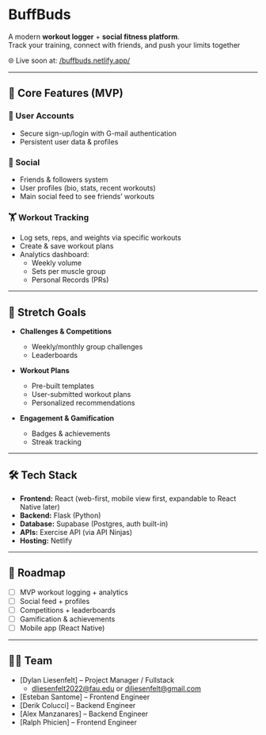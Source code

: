 # BuffBuds

A modern **workout logger** + **social fitness platform**.  
Track your training, connect with friends, and push your limits together

🌐 Live soon at: [/buffbuds.netlify.app/](/buffbuds.netlify.app/)

---

## 🚀 Core Features (MVP)

### 👤 User Accounts
- Secure sign-up/login with  G-mail authentication  
- Persistent user data & profiles  

### 🤝 Social
- Friends & followers system  
- User profiles (bio, stats, recent workouts)  
- Main social feed to see friends’ workouts  

### 🏋️ Workout Tracking
- Log sets, reps, and weights via specific workouts 
- Create & save workout plans  
- Analytics dashboard:  
  - Weekly volume  
  - Sets per muscle group  
  - Personal Records (PRs)  

---

## 🎯 Stretch Goals
- **Challenges & Competitions**  
  - Weekly/monthly group challenges  
  - Leaderboards  

- **Workout Plans**  
  - Pre-built templates  
  - User-submitted workout plans  
  - Personalized recommendations  

- **Engagement & Gamification**  
  - Badges & achievements  
  - Streak tracking  

---

## 🛠️ Tech Stack
- **Frontend:** React (web-first, mobile view first, expandable to React Native later)  
- **Backend:** Flask (Python)  
- **Database:** Supabase (Postgres, auth built-in)  
- **APIs:** Exercise API (via API Ninjas)  
- **Hosting:** Netlify

---

## 📍 Roadmap
- [ ] MVP workout logging + analytics  
- [ ] Social feed + profiles  
- [ ] Competitions + leaderboards  
- [ ] Gamification & achievements  
- [ ] Mobile app (React Native)  

---

## 🧑‍💻 Team
- [Dylan Liesenfelt] – Project Manager / Fullstack  
    * dliesenfelt2022@fau.edu or djliesenfelt@gmail.com
- [Esteban Santome] – Frontend Engineer  
- [Derik Colucci] – Backend Engineer  
- [Alex Manzanares] – Backend Engineer  
- [Ralph Phicien] – Frontend Engineer  
